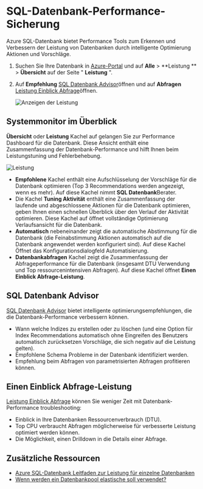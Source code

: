 <properties 
   pageTitle="SQL Azure-Datenbank Performance Insight | Microsoft Azure" 
   description="Azure SQL-Datenbank bietet Performance Tools können Sie die Bereiche identifizieren, die aktuellen steigern können." 
   services="sql-database" 
   documentationCenter="" 
   authors="stevestein" 
   manager="jhubbard" 
   editor="monicar"/>

<tags
   ms.service="sql-database"
   ms.devlang="na"
   ms.topic="article"
   ms.tgt_pltfrm="na"
   ms.workload="data-management" 
   ms.date="07/19/2016"
   ms.author="sstein"/>

# <a name="sql-database-performance-insight"></a>SQL-Datenbank-Performance-Sicherung

Azure SQL-Datenbank bietet Performance Tools zum Erkennen und Verbessern der Leistung von Datenbanken durch intelligente Optimierung Aktionen und Vorschläge. 

1. Suchen Sie Ihre Datenbank in [Azure-Portal](http://portal.azure.com) und auf **Alle** > **Leistung **  >  **Übersicht** auf der Seite " **Leistung** ". 


2. Auf **Empfehlung** [SQL Datenbank Advisor](#sql-database-advisor)öffnen und auf **Abfragen** [Leistung Einblick Abfrage](#query-performance-insight)öffnen.

    ![Anzeigen der Leistung](./media/sql-database-performance/entries.png)



## <a name="performance-overview"></a>Systemmonitor im Überblick

**Übersicht** oder **Leistung** Kachel auf gelangen Sie zur Performance Dashboard für die Datenbank. Diese Ansicht enthält eine Zusammenfassung der Datenbank-Performance und hilft Ihnen beim Leistungstuning und Fehlerbehebung. 

![Leistung](./media/sql-database-performance/performance.png)

- **Empfohlene** Kachel enthält eine Aufschlüsselung der Vorschläge für die Datenbank optimieren (Top 3 Recommendations werden angezeigt, wenn es mehr). Auf diese Kachel nimmt **SQL Datenbank**Berater. 
- Die Kachel **Tuning Aktivität** enthält eine Zusammenfassung der laufende und abgeschlossene Aktionen für die Datenbank optimieren, geben Ihnen einen schnellen Überblick über den Verlauf der Aktivität optimieren. Diese Kachel auf öffnet vollständige Optimierung Verlaufsansicht für die Datenbank.
- **Automatisch** nebeneinander zeigt die automatische Abstimmung für die Datenbank (die Feinabstimmung Aktionen automatisch auf die Datenbank angewendet werden konfiguriert sind). Auf diese Kachel Öffnet das Konfigurationsdialogfeld Automatisierung.
- **Datenbankabfragen** Kachel zeigt die Zusammenfassung der Abfrageperformance für die Datenbank (insgesamt DTU Verwendung und Top ressourcenintensiven Abfragen). Auf diese Kachel öffnet **Einen Einblick Abfrage-Leistung**.



## <a name="sql-database-advisor"></a>SQL Datenbank Advisor


[SQL Datenbank Advisor](sql-database-advisor.md) bietet intelligente optimierungsempfehlungen, die die Datenbank-Performance verbessern können. 

- Wann welche Indizes zu erstellen oder zu löschen (und eine Option für Index Recommendations automatisch ohne Eingreifen des Benutzers automatisch zurücksetzen Vorschläge, die sich negativ auf die Leistung gelten).
- Empfohlene Schema Probleme in der Datenbank identifiziert werden.
- Empfehlung beim Abfragen von parametrisierten Abfragen profitieren können.




## <a name="query-performance-insight"></a>Einen Einblick Abfrage-Leistung

[Leistung Einblick Abfrage](sql-database-query-performance.md) können Sie weniger Zeit mit Datenbank-Performance troubleshooting:

- Einblick in Ihre Datenbanken Ressourcenverbrauch (DTU). 
- Top CPU verbraucht Abfragen möglicherweise für verbesserte Leistung optimiert werden können. 
- Die Möglichkeit, einen Drilldown in die Details einer Abfrage. 


## <a name="additional-resources"></a>Zusätzliche Ressourcen

- [Azure SQL-Datenbank Leitfaden zur Leistung für einzelne Datenbanken](sql-database-performance-guidance.md)
- [Wenn werden ein Datenbankpool elastische soll verwendet?](sql-database-elastic-pool-guidance.md)